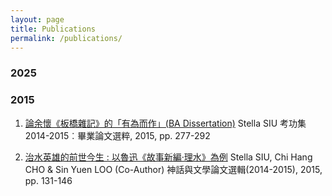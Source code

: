 ```yaml
---
layout: page
title: Publications
permalink: /publications/
---
```


### 2025

### 2015
1. <a href="https://commons.ln.edu.hk/chi_diss/74/" target="_blank">論余懷《板橋雜記》的「有為而作」(BA Dissertation)</a>
Stella SIU
考功集2014-2015︰畢業論文選粹, 2015, pp. 277-292

2. <a href="https://commons.ln.edu.hk/chin_proj_all/9/" target="_blank">治水英雄的前世今生 : 以魯迅《故事新編‧理水》為例</a>
Stella SIU, Chi Hang CHO & Sin Yuen LOO (Co-Author)
神話與文學論文選輯(2014-2015), 2015, pp. 131-146 
